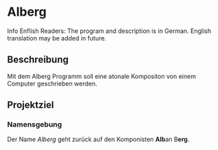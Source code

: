 # Alberg
Info Enflish Readers: The program and description is in German. English translation may be added in future.

## Beschreibung
Mit dem Alberg Programm soll eine atonale Kompositon von einem Computer geschrieben werden.

## Projektziel

### Namensgebung
Der Name *Alberg* geht zurück auf den Komponisten **Alb**an B**erg**.
